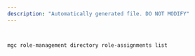 ```yaml
---
description: "Automatically generated file. DO NOT MODIFY"
---
```


```bash


mgc role-management directory role-assignments list

```